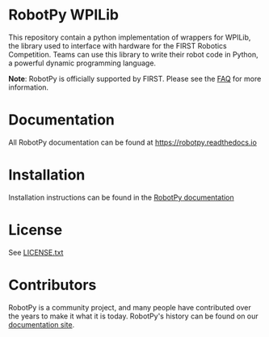 RobotPy WPILib
==============

This repository contain a python implementation of wrappers for WPILib,
the library used to interface with hardware for the FIRST Robotics Competition.
Teams can use this library to write their robot code in Python, a powerful dynamic
programming language.

**Note**: RobotPy is officially supported by FIRST. Please see the
[FAQ](https://robotpy.github.io/faq/) for more information.

Documentation
=============

All RobotPy documentation can be found at https://robotpy.readthedocs.io

Installation
============

Installation instructions can be found in the [RobotPy documentation](https://robotpy.readthedocs.io/en/latest/getting_started.html)


License
=======

See [LICENSE.txt](LICENSE.txt)

Contributors
============

RobotPy is a community project, and many people have contributed over the years
to make it what it is today. RobotPy's history can be found on our
[documentation site](https://robotpy.readthedocs.io/en/stable/faq.html#who-created-robotpy).
